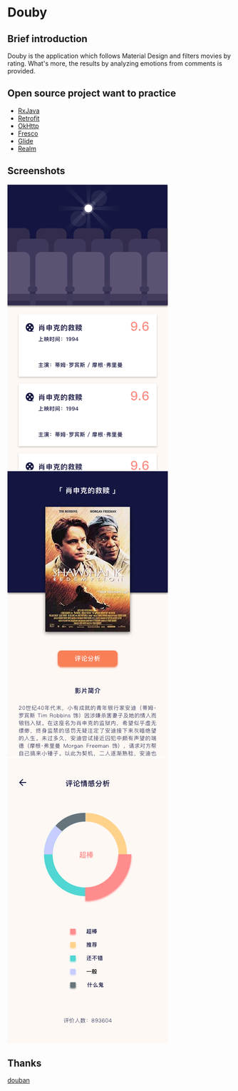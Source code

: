 # Douby

## Brief introduction
Douby is the application which follows Material Design and filters movies by rating.
What's more, the results by analyzing emotions from comments is provided.

## Open source project want to practice
+ [RxJava](https://github.com/ReactiveX/RxJava)    
+ [Retrofit](https://github.com/square/retrofit)  
+ [OkHttp](https://github.com/square/okhttp)
+ [Fresco](https://github.com/facebook/fresco)  
+ [Glide](https://github.com/bumptech/glide)
+ [Realm](https://github.com/realm/realm-java)

## Screenshots
![](./screenshots/main.png) ![](./screenshots/comment.png) ![](./screenshots/detail.png)

## Thanks
[douban](https://developers.douban.com/wiki/?title=api_v2)